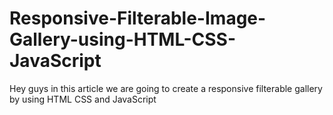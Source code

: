 # Responsive-Filterable-Image-Gallery-using-HTML-CSS-JavaScript
Hey guys in this article we are going to create a responsive filterable gallery by using HTML CSS and JavaScript
